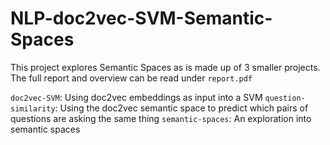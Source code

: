 # NLP-doc2vec-SVM-Semantic-Spaces

This project explores Semantic Spaces as is made up of 3 smaller projects.
The full report and overview can be read under `report.pdf`

`doc2vec-SVM`: Using doc2vec embeddings as input into a SVM
`question-similarity`:  Using the doc2vec semantic space to predict which pairs of questions are asking the same thing
`semantic-spaces`: An exploration into semantic spaces

